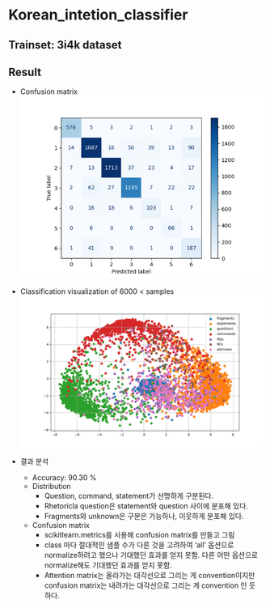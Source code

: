 # Korean_intetion_classifier
## Trainset: 3i4k dataset
## Result
* Confusion matrix
![confusion_matrix](confusion_matrix_scikit_blues.png)

* Classification visualization of 6000 < samples
![Classification result](intent_embedding_distribution.png)

* 결과 분석
    * Accuracy: 90.30 %
    * Distribution
        -	Question, command, statement가 선명하게 구분된다. 
        -	Rhetoricla question은 statement와 question 사이에 분포해 있다.
        -	Fragments와 unknown은 구분은 가능하나, 이웃하게 분포해 있다. 
    * Confusion matrix   
        -	scikitlearn.metrics를 사용해 confusion matrix를 만들고 그림
        -	class 마다 절대적인 샘플 수가 다른 것을 고려하여 ‘all’ 옵션으로 normalize하려고 했으나 기대했던 효과를 얻지 못함. 다른 어떤 옵션으로 normalize해도 기대했던 효과를 얻지 못함.
        -	Attention matrix는 올라가는 대각선으로 그리는 게 convention이지만 confusion matrix는 내려가는 대각선으로 그리는 게 convention 인 듯 하다.

